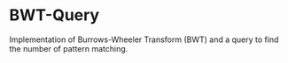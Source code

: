 # BWT-Query
Implementation of Burrows-Wheeler Transform (BWT) and a query to find the number of pattern matching.
